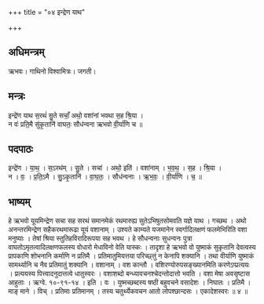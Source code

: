 +++
title = "०४ इन्द्रेण याथ"

+++
## अधिमन्त्रम्
ऋभवः। गाथिनो विश्वामित्रः। जगती।

## मन्त्रः
इन्द्रे॑ण याथ स॒रथं॑ सु॒ते सचाँ॒ अथो॒ वशा॑नां भवथा स॒ह श्रि॒या ।  
न वः॑ प्रति॒मै सु॑कृ॒तानि॑ वाघतः॒ सौध॑न्वना ऋभवो वी॒र्या॑णि च ॥

## पदपाठः
इन्द्रे॑ण । या॒थ॒ । स॒ऽरथ॑म् । सु॒ते । सचा॑ । अथो॒ इति॑ । वशा॑नाम् । भ॒व॒थ॒ । स॒ह । श्रि॒या ।  
न । वः॒ । प्र॒ति॒ऽमै । सु॒ऽकृ॒तानि॑ । वा॒घ॒तः॒ । सौध॑न्वनाः । ऋ॒भ॒वः॒ । वी॒र्या॑णि । च॒ ॥

## भाष्यम्
हे ऋभवो यूयमिन्द्रेण सचा सह सरथं समानमेकं रथमारुह्य सुतेऽभिषुतसोमवति यज्ञे याथ । गच्छथ । अथो अनन्तरमिन्द्रेण सहैकरथमारूढा यूयं वशानाम् । उश्यते काम्यते यजमानेन स्वर्गादिलक्षणं फलमेभिरिति वशा मनुष्याः । तेषां श्रिया स्तुतिहविरादिरूपया सह भवथ । हे सौधन्वनाः सुधन्वनः पुत्रा वाघतोऽमृतत्वादिलक्षणफलस्य वोधारो मेधाविनो वेति यास्कः । तादृशा हे ऋभवो वो युष्माकं सुकृतानि देवत्वस्य प्रापकाणि शोभनानि कर्माणि न प्रतिमै । प्रतिमातुमियत्तया परिच्छ्त्तुं न केनापि शक्यानि । तथा वीर्याणि युष्माकं सामर्थ्यानि च नैव प्रतिमातुं शक्यानि । वशानाम् । वश कान्तौ । वशिरण्योरुपसङ्ख्यानमिति करणेऽप्प्रत्ययः । प्रत्ययस्य पित्त्वादनुदात्तत्वे धातुस्वरः । वशाशब्दो बन्ध्यावचनश्चेदन्तोदात्तो भवति । वशा मेषा अवसृष्टास आहुताः । ऋग्वे. १०-९१-१४ । इति । वः । युष्मच्छब्दस्य षष्ठी बहुवचने वसादेशः । निघातः । प्रतिमै । माङ् माने । विच् । प्रतिमाः प्रतिमानम् । तस्य चतुर्थ्येकवचन आतो लोपश्छान्दसः । एकादेशस्वरः ॥ ४ ॥